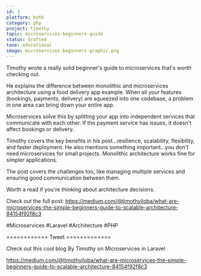 ```yaml
---
id: 3
platform: both
category: php
project: timothy
topic: microservices-beginners-guide
status: drafted
tone: educational
image: microservices-beginners-graphic.png
---
```


Timothy wrote a really solid beginner's guide to microservices that's worth checking out.

He explains the difference between monolithic and microservices architecture using a food delivery app example. When all your features (bookings, payments, delivery) are squeezed into one codebase, a problem in one area can bring down your entire app.

Microservices solve this by splitting your app into independent services that communicate with each other. If the payment service has issues, it doesn't affect bookings or delivery.

Timothy covers the key benefits in his post...resilience, scalability, flexibility, and faster deployment. He also mentions something important...you don't need microservices for small projects. Monolithic architecture works fine for simpler applications.

The post covers the challenges too, like managing multiple services and ensuring good communication between them.

Worth a read if you're thinking about architecture decisions.

Check out the full post: https://medium.com/@timothyiloba/what-are-microservices-the-simple-beginners-guide-to-scalable-architecture-84154f92f8c3

#Microservices #Laravel #Architecture #PHP

============ Tweet =============

Check out this cool blog By Timothy on Microservices in Laravel

https://medium.com/@timothyiloba/what-are-microservices-the-simple-beginners-guide-to-scalable-architecture-84154f92f8c3
